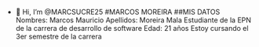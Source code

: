 - 👋 Hi, I’m @MARCSUCRE25
#MARCOS MOREIRA
##MIS DATOS
Nombres: Marcos Mauricio
Apellidos: Moreira Mala
Estudiante de la EPN de la carrera de desarrollo de software
Edad: 21 años
Estoy cursando el 3er semestre de la carrera

<!---
Marcsucre25/Marcsucre25 is a ✨ special ✨ repository because its `README.md` (this file) appears on your GitHub profile.
You can click the Preview link to take a look at your changes.
--->
